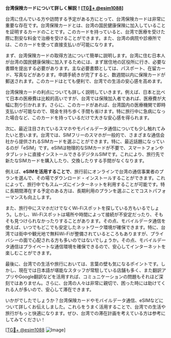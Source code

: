**台湾保険カードについて詳しく解説！[[TG💪+ @esim1088](https://t.me/s/esim1088)]**

台湾に住んでいる方や訪問する予定がある方にとって、台湾保険カードは非常に重要な存在です。台湾保険カードとは、台湾の国民健康保険に加入していることを証明するカードのことです。このカードを持っていると、台湾で医療を受けた際に割安な料金で治療を受けることができます。また、台湾の病院や診療所では、このカードを使って直接支払いが可能になります。

まず、台湾保険カードの取得方法について簡単に説明します。台湾に住む日本人が台湾の国民健康保険に加入するためには、まず居住地の区役所に行き、必要な書類を提出する必要があります。主な必要書類としては、パスポート、在留カード、写真などがあります。申請手続きが完了すると、数週間以内に保険カードが郵送されます。このカードはとても便利で、台湾での生活の安心感を高めます。

台湾保険カードの利点についても詳しく説明していきます。例えば、日本と比べて日本の医療費は比較的高いですが、台湾では保険加入者であれば、医療費が大幅に割り引かれます。さらに、このカードがあれば、台湾国内の医療機関で即時支払いが可能なので、現金を持ち歩く手間も省けます。特に旅行中に急病になった場合など、このカードを持っているだけで大きな安心感を得られます。

次に、最近注目されているスマホやモバイルデータ通信についても少し触れてみたいと思います。台湾では、SIMフリーのスマホが一般的で、さまざまな通信会社から提供されるSIMカードを選ぶことができます。特に、最近話題になっているのが「eSIM」です。eSIMは物理的なSIMカードが不要で、スマートフォンやタブレットに直接インストールできるデジタルSIMです。これにより、旅行先で新たなSIMカードを購入したり、交換したりする手間がなくなります。

例えば、**eSIMを活用することで**、旅行前にオンラインで台湾の通信事業者のプランを選んで、その場でダウンロード・インストールすることができます。これによって、旅行中でもスムーズにインターネットを利用することが可能です。特に長期間滞在する予定のある方は、長期利用のプランを選ぶことでコストパフォーマンスも向上します。

また、旅行中にスマホだけでなくWi-Fiスポットを探している方もいるでしょう。しかし、Wi-Fiスポットは場所や時間によって接続が不安定だったり、そもそも見つけられなかったりすることがあります。その点、モバイルデータ通信を使えば、いつでもどこでも安定したネットワーク環境が確保できます。特に、台湾では街中や観光地で無料Wi-Fiが整備されているところもありますが、プライバシーの面で心配される方も多いのではないでしょうか。その点、モバイルデータ通信はプライベートな通信環境を確保できるので、安心してインターネットを楽しむことができます。

最後に、台湾での生活や旅行においては、言葉の壁も気になるポイントです。しかし、現在では日本語が堪能なスタッフが常駐している店舗も多く、また翻訳アプリやGoogle翻訳などを活用すれば、コミュニケーションの問題もそれほど深刻ではありません。さらに、台湾の人々は非常に親切で、困った時には助けてくれる人が多いので、安心して滞在できます。

いかがでしたでしょうか？台湾保険カードやモバイルデータ通信、eSIMなどについて詳しくお伝えしました。これらをうまく活用することで、台湾での生活や旅行がもっと快適になります。ぜひ、台湾での滞在計画を考えている方は参考にしてみてください！

[[TG💪+ @esim1088](https://t.me/s/esim1088) ![Image](https://i.postimg.cc/Y0z9fWf4/image.png)]